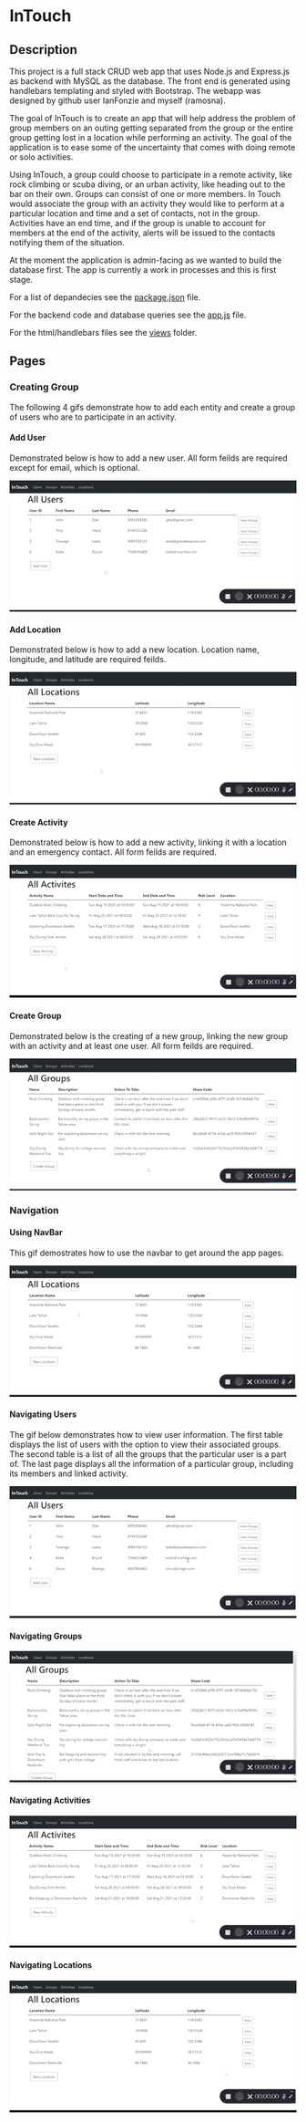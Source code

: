 # InTouch

## Description

This project is a full stack CRUD web app that uses Node.js and Express.js as backend with MySQL as the database. The front end is generated using handlebars templating and styled with Bootstrap. The webapp was designed by github user IanFonzie and myself (ramosna).

The goal of InTouch is to create an app that  will help address the problem of group members on an outing getting separated from the group or the entire group getting lost in a location while performing an activity. The goal of the application is to ease some of the uncertainty that comes with doing remote or solo activities. 

Using InTouch, a group could choose to participate in a remote activity, like rock climbing or scuba diving, or an urban activity, like heading out to the bar on their own. Groups can consist of one or more members. In Touch would associate the group with an activity they would like to perform at a particular location and time and a set of contacts, not in the group. Activities have an end time, and if the group is unable to account for members at the end of the activity, alerts will be issued to the contacts notifying them of the situation.

At the moment the application is admin-facing as we wanted to build the database first. The app is currently a work in processes and this is first stage.

For a list of depandecies see the [package.json](package.json) file.

For the backend code and database queries see the [app.js](app.js) file.

For the html/handlebars files see the [views](views) folder.

## Pages

### Creating Group

The following 4 gifs demonstrate how to add each entity and create a group of users who are to participate in an activity. 

#### Add User
Demonstrated below is how to add a new user. All form feilds are required except for email, which is optional.

![Add User](gifs/addUser.gif)

#### Add Location
Demonstrated below is how to add a new location. Location name, longitude, and latitude are required feilds.

![Add Location](gifs/addLocation.gif)

#### Create Activity
Demonstrated below is how to add a new activity, linking it with a location and an emergency contact. All form feilds are required.

![Create Activity](gifs/addActivity.gif)

#### Create Group
Demonstrated below is the creating of a new group, linking the new group with an activity and at least one user. All form feilds are required.

![Create Group](gifs/addGroup.gif)

### Navigation

#### Using NavBar
This gif demostrates how to use the navbar to get around the app pages.

![navigation](gifs/navigation.gif)

#### Navigating Users
The gif below demonstrates how to view user information. The first table displays the list of users with the option to view their associated groups. The second table is a list of all the groups that the particular user is a part of. The last page displays all the information of a particular group, including its members and linked activity. 

![navigation](gifs/navUsers.gif)

#### Navigating Groups
![navigation](gifs/navGroups.gif)

#### Navigating Activities
![navigation](gifs/navActivities.gif)

#### Navigating Locations
![navigation](gifs/navLocations.gif)


